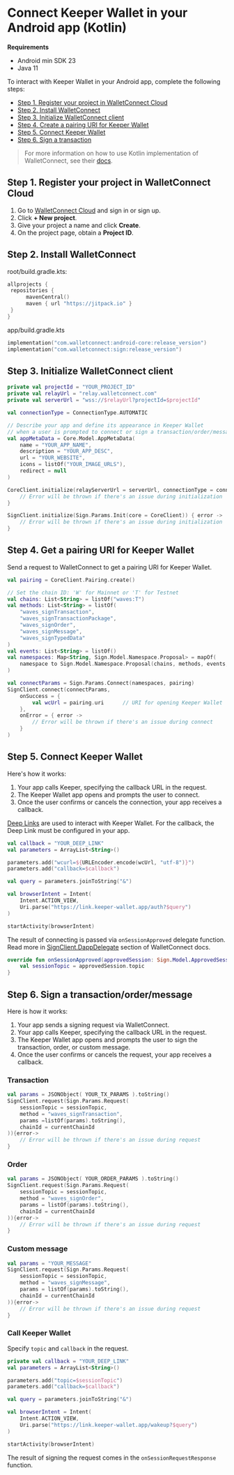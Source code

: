 # Connect Keeper Wallet in your Android app (Kotlin)

**Requirements**
* Android min SDK 23
* Java 11

To interact with Keeper Wallet in your Android app, complete the following steps:

- [Step 1. Register your project in WalletConnect Cloud](#step-1-register-your-project-in-walletconnect-cloud)
- [Step 2. Install WalletConnect](#step-2-install-walletconnect)
- [Step 3. Initialize WalletConnect client](#step-3-initialize-walletconnect-client)
- [Step 4. Create a pairing URI for Keeper Wallet](#step-4-create-a-pairing-uri-for-keeper-wallet)
- [Step 5. Connect Keeper Wallet](#step-5-connect-keeper-wallet)
- [Step 6. Sign a transaction](#step-6-sign-a-transaction)

> For more information on how to use Kotlin implementation of WalletConnect, see their [docs](https://docs.walletconnect.com/2.0/kotlin/web3wallet/installation).

## Step 1. Register your project in WalletConnect Cloud

1. Go to [WalletConnect Cloud](https://cloud.walletconnect.com/app) and sign in or sign up.
2. Click <b>+ New project</b>.
3. Give your project a name and click <b>Create</b>.
4. On the project page, obtain a <b>Project ID</b>.

## Step 2. Install WalletConnect

root/build.gradle.kts:

```swift
allprojects {
 repositories {
      mavenCentral()
      maven { url "https://jitpack.io" }
 }
}
```

app/build.gradle.kts

```swift
implementation("com.walletconnect:android-core:release_version")
implementation("com.walletconnect:sign:release_version")
```

## Step 3. Initialize WalletConnect client

```kotlin
private val projectId = "YOUR_PROJECT_ID"
private val relayUrl = "relay.walletconnect.com"
private val serverUrl = "wss://$relayUrl?projectId=$projectId"

val connectionType = ConnectionType.AUTOMATIC

// Describe your app and define its appearance in Keeper Wallet 
// when a user is prompted to connect or sign a transaction/order/message
val appMetaData = Core.Model.AppMetaData(
    name = "YOUR_APP_NAME",
    description = "YOUR_APP_DESC",
    url = "YOUR_WEBSITE",
    icons = listOf("YOUR_IMAGE_URLS"),
    redirect = null
)

CoreClient.initialize(relayServerUrl = serverUrl, connectionType = connectionType, application = this.application, metaData = appMetaData) { error ->
    // Error will be thrown if there's an issue during initialization
}

SignClient.initialize(Sign.Params.Init(core = CoreClient)) { error ->
    // Error will be thrown if there's an issue during initialization
}
```

## Step 4. Get a pairing URI for Keeper Wallet

Send a request to WalletConnect to get a pairing URI for Keeper Wallet.

```kotlin
val pairing = CoreClient.Pairing.create()

// Set the chain ID: 'W' for Mainnet or 'T' for Testnet
val chains: List<String> = listOf("waves:T")
val methods: List<String> = listOf(
    "waves_signTransaction", 
    "waves_signTransactionPackage", 
    "waves_signOrder",
    "waves_signMessage", 
    "waves_signTypedData"
)
val events: List<String> = listOf()
val namespaces: Map<String, Sign.Model.Namespace.Proposal> = mapOf(
    namespace to Sign.Model.Namespace.Proposal(chains, methods, events, null)
)

val connectParams = Sign.Params.Connect(namespaces, pairing)
SignClient.connect(connectParams,
    onSuccess = {
        val wcUrl = pairing.uri      // URI for opening Keeper Wallet
    },
    onError = { error ->
        // Error will be thrown if there's an issue during connect
    }
)
```

## Step 5. Connect Keeper Wallet

Here's how it works:

1. Your app calls Keeper, specifying the callback URL in the request.
2. The Keeper Wallet app opens and prompts the user to connect.
3. Once the user confirms or cancels the connection, your app receives a callback.

[Deep Links](https://developer.android.com/training/app-links/deep-linking) are used to interact with Keeper Wallet. For the callback, the Deep Link must be configured in your app.

```kotlin
val callback = "YOUR_DEEP_LINK"
val parameters = ArrayList<String>()

parameters.add("wcurl=${URLEncoder.encode(wcUrl, "utf-8")}")
parameters.add("callback=$callback")

val query = parameters.joinToString("&")

val browserIntent = Intent(
    Intent.ACTION_VIEW,
    Uri.parse("https://link.keeper-wallet.app/auth?$query")
)

startActivity(browserIntent)
```

The result of connecting is passed via `onSessionApproved` delegate function. Read more in [SignClient.DappDelegate](https://docs.walletconnect.com/2.0/kotlin/sign/dapp-usage#signclientdappdelegate) section of WalletConnect docs.

```kotlin
override fun onSessionApproved(approvedSession: Sign.Model.ApprovedSession) {
    val sessionTopic = approvedSession.topic
}
```

## Step 6. Sign a transaction/order/message

Here is how it works:

1. Your app sends a signing request via WalletConnect.
2. Your app calls Keeper, specifying the callback URL in the request.
3. The Keeper Wallet app opens and prompts the user to sign the transaction, order, or custom message.
4. Once the user confirms or cancels the request, your app receives a callback.

### Transaction

```kotlin
val params = JSONObject( YOUR_TX_PARAMS ).toString()
SignClient.request(Sign.Params.Request(
    sessionTopic = sessionTopic,
    method = "waves_signTransaction",
    params =listOf(params).toString(),
    chainId = currentChainId
)){error->
    // Error will be thrown if there's an issue during request
}
```

### Order

```kotlin
val params = JSONObject( YOUR_ORDER_PARAMS ).toString()
SignClient.request(Sign.Params.Request(
    sessionTopic = sessionTopic,
    method = "waves_signOrder",
    params = listOf(params).toString(),
    chainId = currentChainId
)){error->
    // Error will be thrown if there's an issue during request
}
```

### Custom message

```kotlin
val params = "YOUR_MESSAGE"
SignClient.request(Sign.Params.Request(
    sessionTopic = sessionTopic,
    method = "waves_signMessage",
    params = listOf(params).toString(),
    chainId = currentChainId
)){error->
    // Error will be thrown if there's an issue during request
}
```

### Call Keeper Wallet

Specify `topic` and `callback` in the request.


```kotlin
private val callback = "YOUR_DEEP_LINK"
val parameters = ArrayList<String>()

parameters.add("topic=$sessionTopic")
parameters.add("callback=$callback")

val query = parameters.joinToString("&")

val browserIntent = Intent(
    Intent.ACTION_VIEW,
    Uri.parse("https://link.keeper-wallet.app/wakeup?$query")
)

startActivity(browserIntent)
```

The result of signing the request comes in the `onSessionRequestResponse` function.
